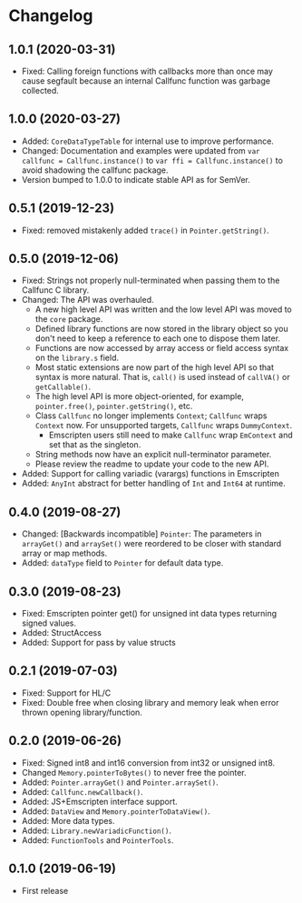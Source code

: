 # Changelog

## 1.0.1 (2020-03-31)

* Fixed: Calling foreign functions with callbacks more than once may cause segfault because an internal Callfunc function was garbage collected.

## 1.0.0 (2020-03-27)

* Added: `CoreDataTypeTable` for internal use to improve performance.
* Changed: Documentation and examples were updated from `var callfunc = Callfunc.instance()` to `var ffi = Callfunc.instance()` to avoid shadowing the callfunc package.
* Version bumped to 1.0.0 to indicate stable API as for SemVer.

## 0.5.1 (2019-12-23)

* Fixed: removed mistakenly added `trace()` in `Pointer.getString()`.

## 0.5.0 (2019-12-06)

* Fixed: Strings not properly null-terminated when passing them to the Callfunc C library.
* Changed: The API was overhauled.
  * A new high level API was written and the low level API was moved to the `core` package.
  * Defined library functions are now stored in the library object so you don't need to keep a reference to each one to dispose them later.
  * Functions are now accessed by array access or field access syntax on the `library.s` field.
  * Most static extensions are now part of the high level API so that syntax is more natural. That is, `call()` is used instead of `callVA()` or `getCallable()`.
  * The high level API is more object-oriented, for example, `pointer.free()`, `pointer.getString()`, etc.
  * Class `Callfunc` no longer implements `Context`; `Callfunc` wraps `Context` now. For unsupported targets, `Callfunc` wraps `DummyContext`.
    * Emscripten users still need to make `Callfunc` wrap `EmContext` and set that as the singleton.
  * String methods now have an explicit null-terminator parameter.
  * Please review the readme to update your code to the new API.
* Added: Support for calling variadic (varargs) functions in Emscripten
* Added: `AnyInt` abstract for better handling of `Int` and `Int64` at runtime.

## 0.4.0 (2019-08-27)

* Changed: [Backwards incompatible] `Pointer`: The parameters in `arrayGet()` and `arraySet()` were reordered to be closer with standard array or map methods.
* Added: `dataType` field to `Pointer` for default data type.

## 0.3.0 (2019-08-23)

* Fixed: Emscripten pointer get() for unsigned int data types returning signed values.
* Added: StructAccess
* Added: Support for pass by value structs

## 0.2.1 (2019-07-03)

* Fixed: Support for HL/C
* Fixed: Double free when closing library and memory leak when error thrown opening library/function.

## 0.2.0 (2019-06-26)

* Fixed: Signed int8 and int16 conversion from int32 or unsigned int8.
* Changed `Memory.pointerToBytes()` to never free the pointer.
* Added: `Pointer.arrayGet()` and `Pointer.arraySet()`.
* Added: `Callfunc.newCallback()`.
* Added: JS+Emscripten interface support.
* Added: `DataView` and `Memory.pointerToDataView()`.
* Added: More data types.
* Added: `Library.newVariadicFunction()`.
* Added: `FunctionTools` and `PointerTools`.

## 0.1.0 (2019-06-19)

* First release
